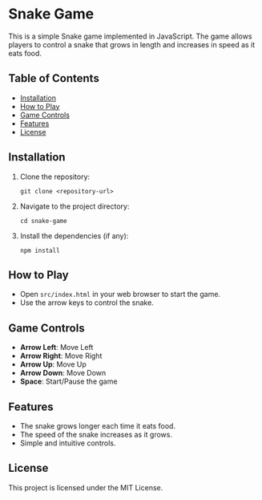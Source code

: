 # Snake Game

This is a simple Snake game implemented in JavaScript. The game allows players to control a snake that grows in length and increases in speed as it eats food. 

## Table of Contents
- [Installation](#installation)
- [How to Play](#how-to-play)
- [Game Controls](#game-controls)
- [Features](#features)
- [License](#license)

## Installation

1. Clone the repository:
   ```
   git clone <repository-url>
   ```
2. Navigate to the project directory:
   ```
   cd snake-game
   ```
3. Install the dependencies (if any):
   ```
   npm install
   ```

## How to Play

- Open `src/index.html` in your web browser to start the game.
- Use the arrow keys to control the snake.

## Game Controls

- **Arrow Left**: Move Left
- **Arrow Right**: Move Right
- **Arrow Up**: Move Up
- **Arrow Down**: Move Down
- **Space**: Start/Pause the game

## Features

- The snake grows longer each time it eats food.
- The speed of the snake increases as it grows.
- Simple and intuitive controls.

## License

This project is licensed under the MIT License.